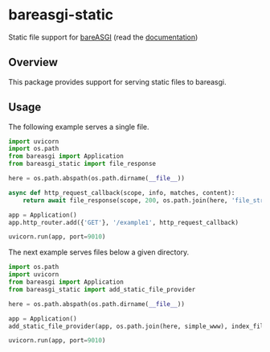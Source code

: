 # bareasgi-static

Static file support for [bareASGI](http://github.com/rob-blackbourn/bareasgi) (read the [documentation](https://bareasgi-static.readthedocs.io/en/latest/))

## Overview

This package provides support for serving static files to bareasgi.

## Usage

The following example serves a single file.

```python
import uvicorn
import os.path
from bareasgi import Application
from bareasgi_static import file_response

here = os.path.abspath(os.path.dirname(__file__))

async def http_request_callback(scope, info, matches, content):
    return await file_response(scope, 200, os.path.join(here, 'file_stream.html'))

app = Application()
app.http_router.add({'GET'}, '/example1', http_request_callback)

uvicorn.run(app, port=9010)

```

The next example serves files below a given directory.

```python
import os.path
import uvicorn
from bareasgi import Application
from bareasgi_static import add_static_file_provider

here = os.path.abspath(os.path.dirname(__file__))

app = Application()
add_static_file_provider(app, os.path.join(here, simple_www), index_filename='index.html')

uvicorn.run(app, port=9010)
```
